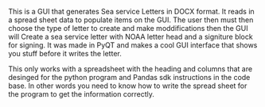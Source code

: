 This is a GUI that generates Sea service Letters in DOCX format. It reads in a spread sheet data to populate items on the GUI. The user then must then choose the type of letter to create and make moddifications then the GUI will Create a sea service letter with NOAA letter head and a signiture block for signing. It was made in PyQT and makes a cool GUI interface that shows you stuff before it writes the letter.

This only works with a spreadsheet with the heading and columns that are desinged for the python program and Pandas sdk instructions in the code base. In other words you need to know how to write the spread sheet for the 
program to get the information correctly. 

